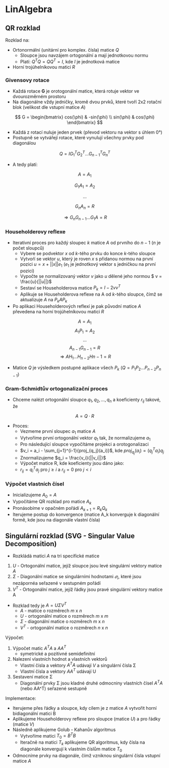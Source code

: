 # LinAlgebra

## QR rozklad

Rozklad na:

- Ortonormální (unitární pro komplex. čísla) matice $Q$
    - Sloupce jsou navzájem ortogonální a mají jednotkovou normu
    - Platí: $Q^TQ = QQ^T = I$, kde $I$ je jednotková matice
- Horní trojúhelníkovou matici $R$

### Givensovy rotace

- Každá rotace **G** je orotogonální matice, která rotuje vektor ve dvourozměrném prostoru
- Na diagonálne vždy jedničky, kromě dvou prvků, které tvoří 2x2 rotační blok (velikost dle vstupní matice $A$)

$$
G = \begin{bmatrix}
cos(\phi) & -sin(\phi) \\
sin(\phi) & cos(\phi)
\end{bmatrix}
$$

- Každá z rotací nuluje jeden prvek (převod vektoru na vektor s úhlem 0&deg;)
- Postupně se vytvářejí rotace, které vynulují všechny prvky pod diagonálou

$$Q = I G_{1}^T G_{2}^T...G_{n-1}^T G_{n}^T $$

- A tedy platí:

$$ A = A_1$$

$$G_1 A_1 = A_2$$

$$...$$

$$G_n A_n = R$$

$$\Rightarrow G_n G_{n-1}...G_1 A = R$$


### Householderovy reflexe
- Iterativní proces pro každý sloupec $k$ matice $A$ od prvního do $n-1$ ($n$ je počet sloupců)
    - Vybere se podvektor $x$ od $k$-tého prvku do konce $k$-tého sloupce
    - Vytvoŕí se vektor $u$, který je roven $x$ s přidanou normou na první pozici $u = x + ||x||e_1$ ($e_1$ je jednotkový vektor s jedničkou na první pozici)
    - Vypočte se normalizovaný vektor $v$ jako $u$ dělené jeho normou $ v = \frac{u}{||u||}$
    - Sestaví se Householderova matice $P_k = I - 2vv^T$
    - Aplikuje se Householderova reflexe na A od $k$-tého sloupce, čímž se aktualizuje $A$ na $P_kAP_k$
- Po aplikaci Householderových reflexí je pak původní matice $A$ převedena na horní trojúhelníkovou matici $R$

$$ A = A_1$$
$$ A_1 P_1 = A_2$$
$$...$$
$$A_{n-1} G_{n-1} = R$$
$$\Rightarrow A H_1...H_{n-2}H{n-1} = R$$

- Matice $Q$ je výsledkem postupné aplikace všech $P_k$ ($Q = P_1 P_2 ... P_{n-2} P_{n-1}$)

### Gram-Schmidtův ortogonalizační proces

- Chceme nalézt ortogonální sloupce $q_1,q_2,...,q_n$ a koeficienty $r_{ij}$ takové, že

$$ A = Q \cdot R$$

- Proces:
    - Vezmeme první sloupec $a_1$ matice $A$
    - Vytvoříme první ortogonální vektor $q_1$ tak, že normalizujeme $a_1$
    - Pro následující sloupce vypočítáme projekci a orotogonalizaci
    - $v_i = a_i - \sum_{j=1}^{i-1}{proj_{q_j}(a_i)}$, kde $proj_{q_j}(a_i) = (q_j^T a_i)q_j$
    - Znormalizujeme $q_i  = \frac{v_i}{||v_i||}$
    - Výpočet matice R, kde koeficienty jsou dáno jako:
    - $r_{ij} = q_i^T a_j$ pro $j \geq i$ a $r_{ij} = 0$ pro $j < i$


### Výpočet vlastních čísel

- Inicializujeme $A_0 = A$
- Vypočítáme QR rozklad pro matice $A_k$
- Pronásobíme v opačném pořádí $A_{k+1} = R_kQ_k$
- Iterujeme postup do konvergence (matice A_k konverguje k diagonální formě, kde jsou na diagonále vlastní čísla)


## Singulární rozklad (SVG - Singular Value Decomposition)

- Rozkládá matici $A$ na tri specifické matice
1) $U$ - Ortogonální matice, jejíž sloupce jsou levé singulární vektory matice $A$
2) $Σ$ - Diagonální matice se singulárními hodnotami $𝜎_i$, které jsou nezápornéa seřazené v sestupném pořádí
3) $V^T$ - Ortogonální matice, jejíž řádky jsou pravé singulární vektory matice A

- Rozklad tedy je $A = UΣV^T$
    - $A$ - matice o rozměrech $m$ x $n$
    - $U$ - ortogonální matice o rozměrech $m$ x $m$
    - $Σ$ - diagonální matice o rozměrech $m$ x $n$
    - $V^T$ - ortogonální matice o rozměrech $n$ x $n$

Výpočet:
1) Výpočet matic $A^TA$ a $AA^T$
    - symetrické a pozitivné semidefinitní
2) Nalezení vlastních hodnot a vlastních vektorů
    - Vlastní čísla a vektory $A^TA$ udávají $V$ a singulární čísla Σ
    - Vlastní čísla a vektory $AA^T$ udávají U
3) Sestavení matice Σ
    - Diagonální prvky Σ jsou kladné druhé odmocniny vlastních čísel $A^TA$ (nebo AA^T) seřazené sestupně

Implementace:
 - Iterujeme přes řádky a sloupce, kdy cílem je z matice $A$ vytvořit horní bidiagonální matici B
 - Aplikujeme Householderovy reflexe pro sloupce (matice $U$) a pro řádky (matice $V$)
- Následně aplikujeme Golub - Kahanův algoritmus
    - Vytvoříme matici $T_0 = B^T B$
    - Iteračně na matici $T_k$ aplikujeme QR algoritmus, kdy čísla na diagonále konvergují k vlastním číslům matice $T_0$
- Odmocníme prvky na diagonále, čímž vzniknou singulární čísla vstupní matice $A$



